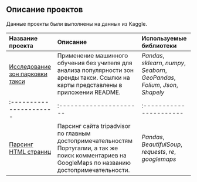 ## Описание проектов

Данные проекты были выполнены на данных из Kaggle.

| Название проекта | Описание | Используемые библиотеки | 
| :---------------------- | :---------------------- | :---------------------- |
| [Исследование зон парковки такси](porto_taxi_project) | Применение машинного обучения без учителя для анализа популярности зон аренды такси. Ссылки на карты представлены в приложении README.| *Pandas*, *sklearn*, *numpy*, *Seaborn*, *GeoPandas*, *Folium*, *Json*, *Shapely* |
| :---------------------- | :---------------------- | :---------------------- |
| [Парсинг HTML страниц](parser) | Парсинг сайта tripadvisor по главным достопримечательностям Португалии, а так же поиск комментариев на GoogleMaps по названию достопримечательности. | *Pandas*, *BeautifulSoup*, *requests*, *re*, *googlemaps* |
